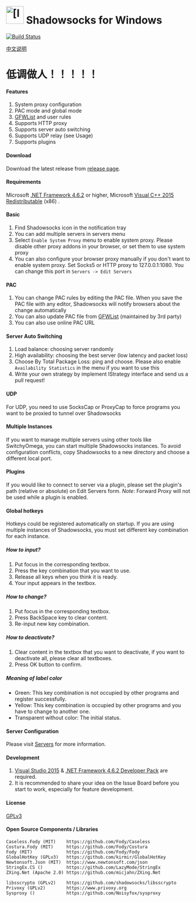 <img src="shadowsocks-csharp/Resources/ssw128.png" alt="[logo]" width="48"/> Shadowsocks for Windows
=======================

[![Build Status]][Appveyor]

[中文说明]

# 低调做人！！！！！

#### Features

1. System proxy configuration
2. PAC mode and global mode
3. [GFWList] and user rules
4. Supports HTTP proxy
5. Supports server auto switching
6. Supports UDP relay (see Usage)
7. Supports plugins

#### Download

Download the latest release from [release page].

#### Requirements

Microsoft [.NET Framework 4.6.2] or higher, Microsoft [Visual C++ 2015 Redistributable] (x86) .

#### Basic

1. Find Shadowsocks icon in the notification tray
2. You can add multiple servers in servers menu
3. Select `Enable System Proxy` menu to enable system proxy. Please disable other
proxy addons in your browser, or set them to use system proxy
4. You can also configure your browser proxy manually if you don't want to enable
system proxy. Set Socks5 or HTTP proxy to 127.0.0.1:1080. You can change this
port in `Servers -> Edit Servers`

#### PAC

1. You can change PAC rules by editing the PAC file. When you save the PAC file
with any editor, Shadowsocks will notify browsers about the change automatically
2. You can also update PAC file from [GFWList] \(maintained by 3rd party)
3. You can also use online PAC URL

#### Server Auto Switching

1. Load balance: choosing server randomly
2. High availability: choosing the best server (low latency and packet loss)
3. Choose By Total Package Loss: ping and choose. Please also enable
   `Availability Statistics` in the menu if you want to use this
4. Write your own strategy by implement IStrategy interface and send us a pull request!

#### UDP

For UDP, you need to use SocksCap or ProxyCap to force programs you want
to be proxied to tunnel over Shadowsocks

#### Multiple Instances

If you want to manage multiple servers using other tools like SwitchyOmega,
you can start multiple Shadowsocks instances. To avoid configuration conflicts,
copy Shadowsocks to a new directory and choose a different local port.

#### Plugins

If you would like to connect to server via a plugin, please set the plugin's
path (relative or absolute) on Edit Servers form.
_Note_: Forward Proxy will not be used while a plugin is enabled.

#### Global hotkeys

Hotkeys could be registered automatically on startup.
If you are using multiple instances of Shadowsocks,
you must set different key combination for each instance.

##### How to input?

1. Put focus in the corresponding textbox.
2. Press the key combination that you want to use.
3. Release all keys when you think it is ready.
4. Your input appears in the textbox.

##### How to change?

1. Put focus in the corresponding textbox.
2. Press BackSpace key to clear content.
3. Re-input new key combination.

##### How to deactivate?

1. Clear content in the textbox that you want to deactivate,
if you want to deactivate all, please clear all textboxes.
2. Press OK button to confirm.

##### Meaning of label color

- Green: This key combination is not occupied by other programs and register successfully.
- Yellow: This key combination is occupied by other programs and you have to change to another one.
- Transparent without color: The initial status.

#### Server Configuration

Please visit [Servers] for more information.

#### Development

1. [Visual Studio 2015] & [.NET Framework 4.6.2 Developer Pack] are required.
2. It is recommended to share your idea on the Issue Board before you start to work,
especially for feature development.

#### License

[GPLv3]

#### Open Source Components / Libraries

```
Caseless.Fody (MIT)    https://github.com/Fody/Caseless
Costura.Fody (MIT)     https://github.com/Fody/Costura
Fody (MIT)             https://github.com/Fody/Fody
GlobalHotKey (GPLv3)   https://github.com/kirmir/GlobalHotKey
Newtonsoft.Json (MIT)  https://www.newtonsoft.com/json
StringEx.CS ()         https://github.com/LazyMode/StringEx
ZXing.Net (Apache 2.0) https://github.com/micjahn/ZXing.Net

libsscrypto (GPLv2)    https://github.com/shadowsocks/libsscrypto
Privoxy (GPLv2)        https://www.privoxy.org
Sysproxy ()            https://github.com/Noisyfox/sysproxy
```



[Appveyor]:     https://ci.appveyor.com/project/celeron533/shadowsocks-windows
[Build Status]: https://ci.appveyor.com/api/projects/status/tfw57q6eecippsl5/branch/master?svg=true
[release page]: https://github.com/shadowsocks/shadowsocks-csharp/releases
[GFWList]:      https://github.com/gfwlist/gfwlist
[Servers]:      https://github.com/shadowsocks/shadowsocks/wiki/Ports-and-Clients#linux--server-side
[中文说明]:     https://github.com/shadowsocks/shadowsocks-windows/wiki/Shadowsocks-Windows-%E4%BD%BF%E7%94%A8%E8%AF%B4%E6%98%8E
[Visual Studio 2015]:   https://www.visualstudio.com/downloads/
[.NET Framework 4.6.2]: https://www.microsoft.com/en-US/download/details.aspx?id=53344
[.NET Framework 4.6.2 Developer Pack]: https://www.microsoft.com/download/details.aspx?id=53321
[Visual C++ 2015 Redistributable]:     https://www.microsoft.com/en-us/download/details.aspx?id=53840
[GPLv3]:        https://github.com/shadowsocks/shadowsocks-windows/blob/master/LICENSE.txt
